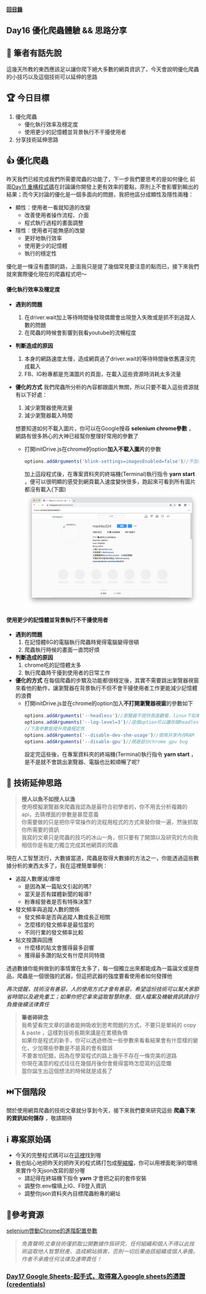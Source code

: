 #### [回目錄](../README.md)
## Day16 優化爬蟲體驗 && 思路分享

🤔 筆者有話先說
----
這幾天所教的東西應該足以讓你爬下絕大多數的網頁資訊了，今天會說明優化爬蟲的小技巧以及這個技術可以延伸的思路

🏆 今日目標
----
1. 優化爬蟲
    * 優化執行效率及穩定度
    * 使用更少的記憶體並背景執行不干擾使用者
2. 分享技術延伸思路

👍 優化爬蟲
----
昨天我們已經完成我們所需要爬蟲的功能了，下一步我們要思考的是如何優化
前面[Day11 重構程式碼](../day15/README.md)在討論讓你開發上更有效率的要點，原則上不會影響到輸出的結果；而今天討論的優化是一個多面向的問題，我把他區分成顯性及隱性兩種：
* 顯性：使用者一看就知道的改變
    * 改善使用者操作流程、介面
    * 程式執行過程的畫面調整
* 隱性：使用者可能無感的改變
    * 更好地執行效率
    * 使用更少的記憶體  
    * 執行的穩定性

優化是一條沒有盡頭的路，上面我只是提了幾個常見要注意的點而已，接下來我們就來實際優化現在的爬蟲程式吧～  

#### 優化執行效率及穩定度
* **遇到的問題**
    1. 在driver.wait加上等待時間後發現偶爾會出現登入失敗或是抓不到追蹤人數的問題
    2. 在爬蟲的時候會影響到我看youtube的流暢程度
* **判斷造成的原因**
    1. 本身的網路速度太慢，造成網頁過了driver.wait的等待時間後依舊還沒完成載入 
    2. FB、IG粉專都是充滿圖片的頁面，在載入這些資源時消耗太多流量
* **優化的方式**
    我們爬蟲所分析的內容都跟圖片無關，所以只要不載入這些資源就有以下好處：
    1. 減少瀏覽器使用流量
    2. 減少瀏覽器載入時間  

    想要知道如何不載入圖片，你可以在Google搜尋 **selenium chrome參數** ，網路有很多熱心的大神已經幫你整理好常用的參數了  
    * 打開initDrive.js在chrome的option**加入不載入圖片**的參數
        ```js
        options.addArguments('blink-settings=imagesEnabled=false')//不加載圖片提高效率
        ```
        加上這段程式後，在專案資料夾的終端機(Terminal)執行指令 **yarn start** ，便可以很明顯的感受到網頁載入速度變快很多，跑起來可看到所有圖片都沒有載入(下圖)  
        ![image](./article_img/no_img.png)  

#### 使用更少的記憶體並背景執行不干擾使用者
* **遇到的問題**
    1. 在記憶體8G的電腦執行爬蟲時覺得電腦變得很頓
    2. 爬蟲執行時候的畫面一直閃好煩
* **判斷造成的原因**
    1. chrome吃的記憶體太多
    2. 執行爬蟲時干擾到使用者的日常工作
* **優化的方式**
    在每個爬蟲的步驟及功能都很穩定後，其實不需要跳出瀏覽器視窗來看他的動作，讓瀏覽器在背景執行不但不會干擾使用者工作更能減少記憶體的浪費
    * 打開initDrive.js並在chrome的option加入**不打開瀏覽器視窗**的參數如下
        ```js
        options.addArguments('--headless')//瀏覽器不提供頁面觀看，linux下如果系統是純文字介面不加這條會啓動失敗
        options.addArguments('--log-level=3')//這個option可以讓你跟headless時網頁端的console.log說掰掰
        //下面參數能提升爬蟲穩定性    
        options.addArguments('--disable-dev-shm-usage')//使用共享內存RAM
        options.addArguments('--disable-gpu')//規避部分chrome gpu bug
        ```
        設定完這些後，在專案資料夾的終端機(Terminal)執行指令 **yarn start** ，是不是就不會跳出瀏覽器、電腦也比較順暢了呢?     

🤔 技術延伸思路
------------------------
>**授人以魚不如授人以漁**  
使用模擬瀏覽器來爬蟲我認為是最符合初學者的，你不用去分析複雜的api，去猜裡面的參數是甚麼意義  
你需要做的只是把你平常操作的流程用程式的方式來替你做一遍，然後抓取你所需要的資訊  
我寫的文章只是爬蟲的技巧的冰山一角，但只要有了開頭以及研究的方向我相信你是有能力獨立完成其他網頁的爬蟲  

現在人工智慧流行，大數據當道，爬蟲是取得大數據的方法之一，你能透過這些數據分析的東西太多了，我在這裡簡單舉例：
* 追蹤人數爆減/爆增
    * 是因為某一篇貼文引起的嗎?
    * 當天是否有媒體新聞的報導?
    * 粉專經營者是否有特殊決策?
* 發文頻率與追蹤人數的關係
    * 發文頻率是否與追蹤人數成長正相關
    * 怎麼樣的發文頻率是最恰當的
    * 不同行業的發文頻率比較
* 貼文按讚與回應
    * 什麼樣的貼文會獲得最多迴響
    * 獲得最多讚的貼文有什麼共同特徵  

透過數據你能夠做到的事情實在太多了，每一個獨立出來都能成為一篇論文或是商品，爬蟲是一個很強的武器，但這把武器的強度要看使用者如何發揮他  

*再次提醒，技術沒有善惡，人的使用方式才會有善惡，希望這份技術可以幫大家節省時間以及避免重工；如果你把它拿來盜取智慧財產、個人檔案及機敏資訊請自行負擔後續法律責任*

>**筆者碎碎念**  
我希望看完文章的讀者能夠吸收到思考問題的方式，不要只是單純的 copy & paste ，這樣對技術長期來講是在累積負債  
如果你是程式的新手，你可以透過修改一些參數來看看結果會有什麼樣的變化，少加哪些參數是不是真的會有錯誤  
不要害怕犯錯，因為在學習程式的路上幾乎不存在一條完美的道路  
你現在滿意的程式往往在幾個月後你會覺得當時怎麼寫的這麼爛  
當你誕生出這個想法的時候就是成長了  

⏭️下個階段
----
關於使用網頁爬蟲的技術文章就分享到今天，接下來我們要來研究這些 **爬蟲下來的資訊如何儲存** ，敬請期待

ℹ️ 專案原始碼
----
* 今天的完整程式碼可以在[這裡](https://github.com/dean9703111/ithelp_30days/day16)找到喔
* 我也貼心地把昨天的把昨天的程式碼打包成[壓縮檔](https://github.com/dean9703111/ithelp_30days/sampleCode/day15_sample_code.zip)，你可以用裡面乾淨的環境來實作今天json改寫的部分喔
    * 請記得在終端機下指令 **yarn** 才會把之前的套件安裝
    * 調整你.env檔填上IG、FB登入資訊
    * 調整你json資料夾內目標爬蟲粉專的網址

📖參考資源
----
[selenium啓動Chrome的進階配置參數](https://stackoverflow.max-everyday.com/2019/12/selenium-chrome-options/)

>*免責聲明:文章技術僅抓取公開數據作爲研究，任何組織和個人不得以此技術盜取他人智慧財產、造成網站損害，否則一切后果由該組織或個人承擔。作者不承擔任何法律及連帶責任！*
### [Day17 Google Sheets-起手式，取得寫入google sheets的憑證(credentials)](/day17/README.md)